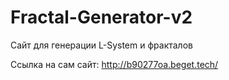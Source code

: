 # Fractal-Generator-v2

Сайт для генерации L-System и фракталов

Ссылка на сам сайт: http://b90277oa.beget.tech/
